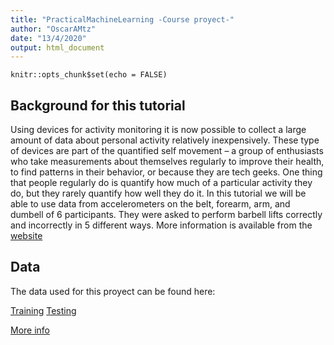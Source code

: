 ```yaml
---
title: "PracticalMachineLearning -Course proyect-"
author: "OscarAMtz"
date: "13/4/2020"
output: html_document
---
```


```{r setup, include=FALSE, echo=FALSE}
knitr::opts_chunk$set(echo = FALSE)
```

## Background for this tutorial

Using devices for activity monitoring it is now possible to collect a large amount of data about personal activity relatively inexpensively. 
These type of devices are part of the quantified self movement – a group of enthusiasts who take measurements about themselves regularly to improve their health, to find patterns in their behavior, or because they are tech geeks. One thing that people regularly do is quantify how much of a particular activity they do, but they rarely quantify how well they do it.
In this tutorial we will be able to use data from accelerometers on the belt, forearm, arm, and dumbell of 6 participants. They were asked to perform barbell lifts correctly and incorrectly in 5 different ways. 
More information is available from the [website](http://groupware.les.inf.puc-rio.br/har)

## Data

The data used for this proyect can be found here:

[Training](https://d396qusza40orc.cloudfront.net/predmachlearn/pml-training.csv)
[Testing](https://d396qusza40orc.cloudfront.net/predmachlearn/pml-testing.csv)

[More info](http://groupware.les.inf.puc-rio.br/har)
